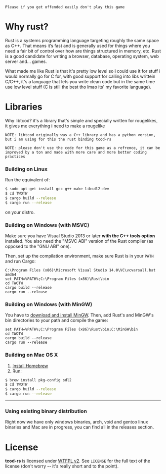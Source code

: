 `Please if you get offended easily don't play this game`

# Why rust?

Rust is a systems programming language targeting roughly the same space as C++. That means it’s fast and is generally used for things where you need a fair bit of control over how are things structured in memory, etc. Rust is a good candidate for writing a browser, database, operating system, web server and…​ games.

What made me like Rust is that it's pretty low level so i could use it for stuff i would normally go for C for, with good support for calling into libs writtein C/C++, it's a language that lets you write clean code but in the same time use low level stuff (C is still the best tho lmao its' my favorite language).

# Libraries

Why libtcod? it's a library that's simple and specially written for rougelikes, it gives me everything i need to make a rougelike

`NOTE: libtcod originally was a C++ library and has a python version, but i am using for this the rust binding tcod-rs`

`NOTE: please don't use the code for this game as a refrence, it can be improved by a ton and made with more care and more better coding practices`

### Building on Linux

Run the equivalent of:

```sh
$ sudo apt-get install gcc g++ make libsdl2-dev
$ cd TWOTW
$ cargo build --release
$ cargo run --release
```

on your distro.

### Building on Windows (with MSVC)

Make sure you have Visual Studio 2013 or later **with the C++ tools
option** installed. You also need the "MSVC ABI" version of the Rust
compiler (as opposed to the "GNU ABI" one).

Then, set up the compilation environment, make sure Rust is in your
`PATH` and run Cargo:

```
C:\Program Files (x86)\Microsoft Visual Studio 14.0\VC\vcvarsall.bat amd64
set PATH=%PATH%;C:\Program Files (x86)\Rust\bin
cd TWOTW
cargo build --release
cargo run --release
```


### Building on Windows (with MinGW)

You have to [download and install MinGW](http://www.mingw.org/). Then,
add Rust's and MinGW's bin directories to your path and compile the game:

```
set PATH=%PATH%;C:\Program Files (x86)\Rust\bin;C:\MinGW\bin
cd TWOTW
cargo build --release
cargo run --release
```


### Building on Mac OS X

1. [Install Homebrew](http://brew.sh/)
2. Run:

```sh
$ brew install pkg-config sdl2
$ cd TWOTW
$ cargo build --release
$ cargo run --release
```
--------

### Using existing binary distribution

Right now we have only windows binaries, arch, void and gentoo linux binaries and Mac are in progress, you can find all in the releases section.

# License
**tcod-rs** is licensed under [WTFPL v2](http://www.wtfpl.net/txt/copying/). See `LICENSE` for the full text of the license (don't worry -- it's really short and to the point).
